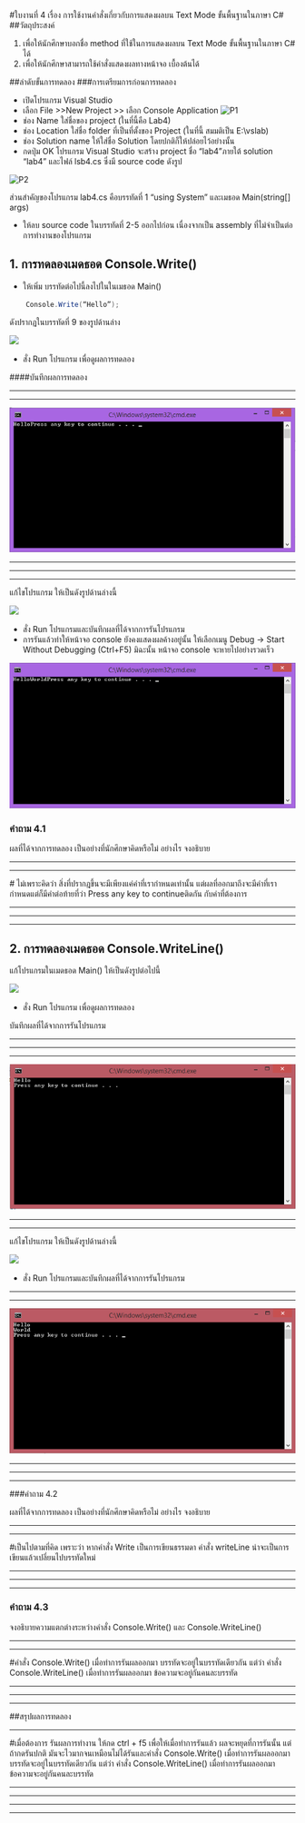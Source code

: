 #ใบงานที่ 4
เรื่อง การใช้งานคำสั่งเกี่ยวกับการแสดงผลบน Text Mode ขั้นพื้นฐานในภาษา C#
##วัตถุประสงค์
1. เพื่อให้นักศึกษาบอกชื่อ method ที่ใช้ในการแสดงผลบน Text Mode ขั้นพื้นฐานในภาษา C# ได้
2. เพื่อให้นักศึกษาสามารถใช้คำสั่งแสดงผลทางหน้าจอ เบื้องต้นได้

##ลำดับขั้นการทดลอง
###การเตรียมการก่อนการทดลอง
  * เปิดโปรแกรม Visual Studio 
  *  เลือก File >>New Project >> เลือก Console Application 
![P1](https://github.com/Desktop-Programming-Lab-2559/LAB-04/blob/master/imgs/P1.png)
  *  ช่อง Name ใส่ชื่อของ project (ในที่นี้คือ Lab4)
  *  ช่อง Location ใส่ชื่อ folder ที่เป็นที่ตั้งของ Project (ในที่นี้ สมมติเป็น E:\vslab)
  *  ช่อง Solution name ให้ใส่ชื่อ Solution โดยปกติก็ให้ปล่อยไว้อย่างนั้น 
  *  กดปุ่ม OK โปรแกรม Visual Studio จะสร้าง project ชื่อ “lab4”ภายใต้ solution “lab4” และไฟล์ lsb4.cs ซึ่งมี source code ดังรูป 

![P2](https://github.com/Desktop-Programming-Lab-2559/LAB-04/blob/master/imgs/P2.png)

ส่วนสำคัญของโปรแกรม lab4.cs  คือบรรทัดที่ 1 “using System” และเมธอด Main(string[] args)


 *  ให้ลบ source code ในบรรทัดที่ 2-5 ออกไปก่อน เนื่องจากเป็น assembly ที่ไม่จำเป็นต่อการทำงานของโปรแกรม 

## 1. การทดลองเมดธอด Console.Write()
* ให้เพิ่ม บรรทัดต่อไปนี้ลงไปในในเมธอด Main()
```csharp 
    Console.Write(“Hello”);
```
ดังปรากฏในบรรทัดที่ 9 ของรูปด้านล่าง 

![](https://github.com/Desktop-Programming-Lab-2559/LAB-04/blob/master/imgs/P3.png)
 
 * สั่ง Run โปรแกรม เพื่อดูผลการทดลอง 

####บันทึกผลการทดลอง
<hr>
<hr>
<img src="https://github.com/NATAKORNCHA/LAB-04/blob/master/imgs/LAB4.png?raw=true">
<hr>
<hr>
<hr>

แก้ไขโปรแกรม ให้เป็นดังรูปด้านล่างนี้    

![](https://github.com/Desktop-Programming-Lab-2559/LAB-04/blob/master/imgs/P4.png)

 * สั่ง Run โปรแกรมและบันทึกผลที่ได้จากการรันโปรแกรม
 * การรันแล้วทำให้หน้าจอ console ยังคงแสดงผลค้างอยู่นั้น ให้เลือกเมนู Debug -> Start Without Debugging (Ctrl+F5) มิฉะนั้น หน้าจอ console จะหายไปอย่างรวดเร็ว
<img src="https://github.com/NATAKORNCHA/LAB-04/blob/master/imgs/LAB4-2.png?raw=true">


### คำถาม 4.1 

ผลที่ได้จากการทดลอง เป็นอย่างที่นักศึกษาคิดหรือไม่ อย่างไร  จงอธิบาย
<hr>
<hr>
# ไม่เพราะคิดว่า สิ่งที่ปรากฎขึ้นจะมีเพียงแค่คำที่เรากำหนดเท่านั้น แต่ผลที่ออกมาถึงจะมีคำที่เรากำหนดแต่ก็มีคำต่อท้ายที่ว่า Press any key to continueติดกัน กับคำที่ต้องการ
<hr>
<hr>
<hr>


## 2. การทดลองเมดธอด Console.WriteLine()

แก้โปรแกรมในเมดธอด Main() ให้เป็นดังรูปต่อไปนี้

![](https://github.com/Desktop-Programming-Lab-2559/LAB-04/blob/master/imgs/P5.png)

 * สั่ง Run โปรแกรม เพื่อดูผลการทดลอง 

บันทึกผลที่ได้จากการรันโปรแกรม
<hr>
<hr>
<hr>
<img src="https://github.com/NATAKORNCHA/LAB-04/blob/master/imgs/LAB4-3.png?raw=true">
<hr>
<hr>

แก้ไขโปรแกรม ให้เป็นดังรูปด้านล่างนี้

![](https://github.com/Desktop-Programming-Lab-2559/LAB-04/blob/master/imgs/P6.png)

 * สั่ง Run โปรแกรมและบันทึกผลที่ได้จากการรันโปรแกรม
<hr>
<hr>
<img src="https://github.com/NATAKORNCHA/LAB-04/blob/master/imgs/LAB4-4.png?raw=true">
<hr>
<hr>
<hr>

###คำถาม 4.2

ผลที่ได้จากการทดลอง เป็นอย่างที่นักศึกษาคิดหรือไม่ อย่างไร  จงอธิบาย
<hr>
<hr>
#เป็นไปตามที่คิด เพราะว่า หากคำสั่ง Write เป็นการเขียนธรรมดา คำสั่ง writeLine น่าจะเป็นการเขียนแล้วเปลี่ยนไปบรรทัดใหม่
<hr>
<hr>
<hr>

### คำถาม 4.3 

จงอธิบายความแตกต่างระหว่างคำสั่ง Console.Write() และ Console.WriteLine()
<hr>
<hr>
#คำสั่ง Console.Write() เมื่อทำการรันผลออกมา บรรทัดจะอยู่ในบรรทัดเดียวกัน แต่ว่า คำสั่ง Console.WriteLine() เมื่อทำการรันผลออกมา ข้อความจะอยู่กันคนละบรรทัด 
<hr>
<hr>
<hr>

##สรุปผลการทดลอง

<hr>
#เมื่อต้องการ รันผลการทำงาน ให้กด ctrl + f5 เพื่อให้เมื่อทำการรันแล้ว ผลจะหยุดที่การรันนั้น แต่ถ้ากดรันปกติ มันจะไวมากจนเหมือนไม่ได้รันและคำสั่ง Console.Write() เมื่อทำการรันผลออกมา บรรทัดจะอยู่ในบรรทัดเดียวกัน แต่ว่า คำสั่ง Console.WriteLine() เมื่อทำการรันผลออกมา ข้อความจะอยู่กันคนละบรรทัด 
<hr>
<hr>
<hr>
<hr>

